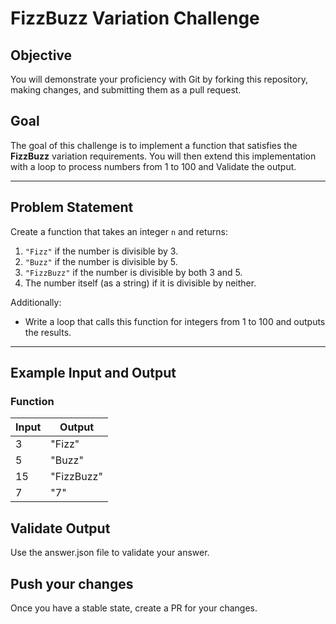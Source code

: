
# FizzBuzz Variation Challenge

## Objective
You will demonstrate your proficiency with Git by forking this repository, making changes, and submitting them as a pull request.

## Goal
The goal of this challenge is to implement a function that satisfies the **FizzBuzz** variation requirements. 
You will then extend this implementation with a loop to process numbers from 1 to 100 and Validate the output.


---

## Problem Statement
Create a function that takes an integer `n` and returns:
1. `"Fizz"` if the number is divisible by 3.
2. `"Buzz"` if the number is divisible by 5.
3. `"FizzBuzz"` if the number is divisible by both 3 and 5.
4. The number itself (as a string) if it is divisible by neither.

Additionally:
- Write a loop that calls this function for integers from 1 to 100 and outputs the results.

---

## Example Input and Output

### Function
| Input | Output    |
|-------|-----------|
| 3     | "Fizz"    |
| 5     | "Buzz"    |
| 15    | "FizzBuzz"|
| 7     | "7"       |

## Validate Output
Use the answer.json file to validate your answer.


## Push your changes
Once you have a stable state, create a PR for your changes.

